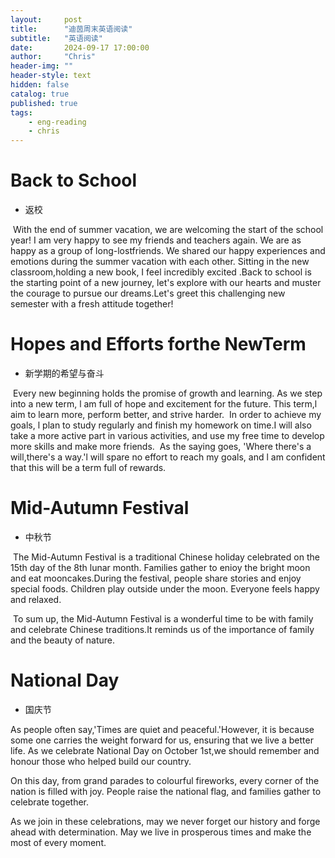 ```yaml
---
layout:     post
title:      "迪茵周末英语阅读"
subtitle:   "英语阅读"
date:       2024-09-17 17:00:00
author:     "Chris"
header-img: ""
header-style: text
hidden: false
catalog: true
published: true
tags:
    - eng-reading	
    - chris
---
```


# Back to School

- 返校

​	With the end of summer vacation, we are welcoming the start of the school year! I am very happy to see my friends and teachers again. We are as happy as a group of long-lostfriends. We shared our happy experiences and emotions during the summer vacation with each other. Sitting in the new classroom,holding a new book, I feel incredibly excited .Back to school is the starting point of a new journey, let's explore with our hearts and muster the courage to pursue our dreams.Let's greet this challenging new semester with a fresh attitude together!

# Hopes and Efforts forthe NewTerm

- 新学期的希望与奋斗
  	

​	Every new beginning holds the promise of growth and learning. As we step into a new term, l am full of hope and excitement for the future. This term,l aim to learn more, perform better, and strive harder.
​	In order to achieve my goals, l plan to study regularly and finish my homework on time.I will also take a more active part in various activities, and use my free time to develop more skills and make more friends.
​	As the saying goes, 'Where there's a will,there's a way.'l will spare no effort to reach my goals, and l am confident that this will be a term full of rewards.

# Mid-Autumn Festival

- 中秋节

​	The Mid-Autumn Festival is a traditional Chinese holiday celebrated on the 15th day of the 8th lunar month. Families gather to enioy the bright moon and eat mooncakes.During the festival, people share stories and enjoy special foods. Children play outside under the moon. Everyone feels happy and relaxed.

​	To sum up, the Mid-Autumn Festival is a wonderful time to be with family and celebrate Chinese traditions.It reminds us of the importance of family and the beauty of nature.

# National Day

- 国庆节

As people often say,'Times are quiet and peaceful.'However, it is because some one carries the weight forward for us, ensuring that we live a better life. As we celebrate National Day on October 1st,we should remember and honour those who helped build our country.

On this day, from grand parades to colourful fireworks, every corner of the nation is filled with joy. People raise the national flag, and families gather to celebrate together.

As we join in these celebrations, may we never forget our history and forge ahead with determination. May we live in prosperous times and make the most of every moment.
